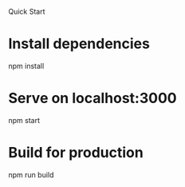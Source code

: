 Quick Start
# Install dependencies
npm install

# Serve on localhost:3000
npm start

# Build for production
npm run build
